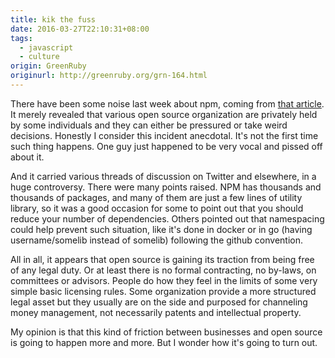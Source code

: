 ```yaml
---
title: kik the fuss
date: 2016-03-27T22:10:31+08:00
tags:
  - javascript
  - culture
origin: GreenRuby
originurl: http://greenruby.org/grn-164.html
---
```

There have been some noise last week about npm, coming from [that article][liberated_modules].
It merely revealed that various open source
organization are privately held by some individuals and they can either be
pressured or take weird decisions. Honestly I consider this incident
anecdotal. It's not the first time such thing happens. One guy just happened
to be very vocal and pissed off about it.

And it carried various threads of discussion on Twitter and elsewhere, in a
huge controversy. There were many points raised. NPM has thousands and
thousands of packages, and many of them are just a few lines of utility
library, so it was a good occasion for some to point out that you should
reduce your number of dependencies. Others pointed out that namespacing could
help prevent such situation, like it's done in docker or in go (having
username/somelib instead of somelib) following the github convention.

All in all, it appears that open source is gaining its traction from being
free of any legal duty. Or at least there is no formal contracting, no
by-laws, on committees or advisors. People do how they feel in the limits of
some very simple basic licensing rules. Some organization provide a more
structured legal asset but they usually are on the side and purposed for
channeling money management, not necessarily patents and intellectual
property.

My opinion is that this kind of friction between businesses and open source is
going to happen more and more. But I wonder how it's going to turn out.

[liberated_modules]: https://medium.com/@azerbike/i-ve-just-liberated-my-modules-9045c06be67c#.evxywifiu
